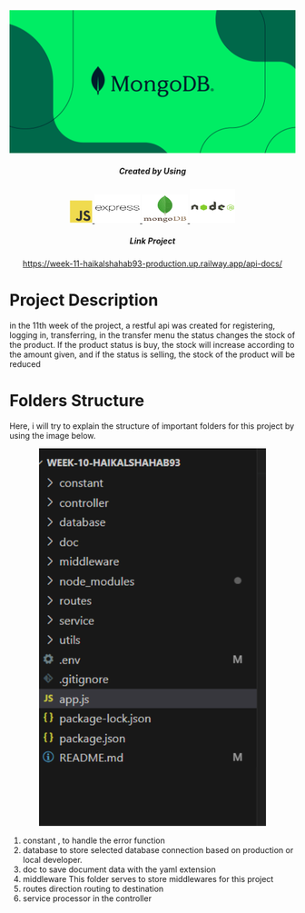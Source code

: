 ![Banner](back.png ) 

<h5 align="center">Created by Using</h5>
<p align="center"><a href="https://developer.mozilla.org/en-US/docs/Web/JavaScript" target="_blank" rel="noreferrer"> <img src="https://raw.githubusercontent.com/devicons/devicon/master/icons/javascript/javascript-original.svg" alt="javascript" width="40" height="40"/> </a> <a href="https://expressjs.com" target="_blank" rel="noreferrer"> <img src="https://raw.githubusercontent.com/devicons/devicon/master/icons/express/express-original-wordmark.svg" alt="express" width="80" height="50"/> </a> <a href="https://www.mongodb.com/" target="_blank" rel="noreferrer"> <img src="https://raw.githubusercontent.com/devicons/devicon/master/icons/mongodb/mongodb-original-wordmark.svg" alt="mongodb" width="80" height="50"/> </a> <a href="https://nodejs.org" target="_blank" rel="noreferrer"> <img src="https://raw.githubusercontent.com/devicons/devicon/master/icons/nodejs/nodejs-original-wordmark.svg" alt="nodejs" width="80" height="60"/> </a> </a> </p>

<h5 align="center">Link Project</h5>
<p align="center">
<a href="https://week-11-haikalshahab93-production.up.railway.app/api-docs/">https://week-11-haikalshahab93-production.up.railway.app/api-docs/</a>
</p>

# Project Description

in the 11th week of the project, a restful api was created for registering, logging in, transferring, in the transfer menu the status changes the stock of the product. If the product status is buy, the stock will increase according to the amount given, and if the status is selling, the stock of the product will be reduced  

# Folders Structure

Here, i will try to explain the structure of important folders for this project by using the image below.

<p align="center">
<img src="image.PNG" width="400"> 
</p>

1. constant , to handle the error function
2. database to store selected database connection based on production or local developer.
3. doc to save document data with the yaml extension
4. middleware This folder serves to store middlewares for this project
5. routes direction routing to destination
6. service processor in the controller
